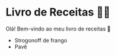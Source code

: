 # Livro de Receitas :woman_cook:

Olá! Bem-vindo ao meu livro de receitas :wave:

- Strogonoff de frango
- Pavê
